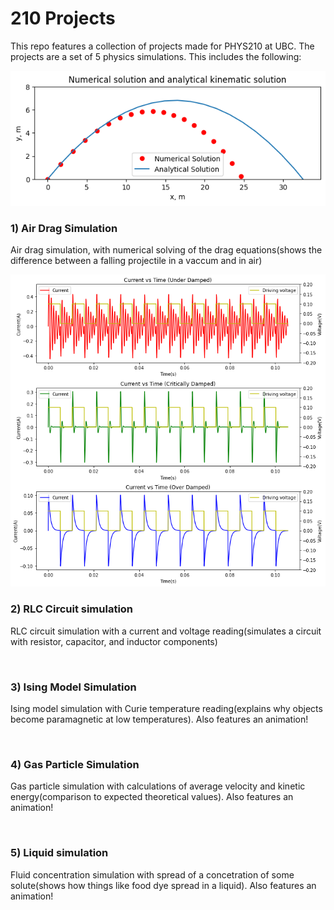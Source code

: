 # 210 Projects

This repo features a collection of projects made for PHYS210 at UBC. The projects are a set of 5 physics simulations. This includes the following:

<div>
    <img src="img/airdrag.png"
            alt="" />
    <div class="project-text">
        <h3 class="project-name">
            <strong>1) Air Drag Simulation</strong>
        </h3>
        <p class="project-description">
            Air drag simulation, with numerical solving of the drag equations(shows the difference between a falling projectile in a vaccum and in air)
        </p>
    </div>
</div>
<div>
    <img src="img/rlc.png"
            alt="" />
    <div class="project-text">
        <h3 class="project-name">
            <strong>2) RLC Circuit simulation</strong>
        </h3>
        <p class="project-description">
            RLC circuit simulation with a current and voltage reading(simulates a circuit with resistor, capacitor, and inductor components)
        </p>
    </div>
</div>
<div>
    <img src="img/ising.webm"
            alt="" />
    <div class="project-text">
        <h3 class="project-name">
            <strong>3) Ising Model Simulation</strong>
        </h3>
        <p class="project-description">
            Ising model simulation with Curie temperature reading(explains why objects become paramagnetic at low temperatures). Also features an animation!
        </p>
    </div>
</div>
<div>
    <img src="img/collide.webm"
            alt="" />
    <div class="project-text">
        <h3 class="project-name">
            <strong>4) Gas Particle Simulation</strong>
        </h3>
        <p class="project-description">
            Gas particle simulation with calculations of average velocity and kinetic energy(comparison to expected theoretical values). Also features an animation!
        </p>
    </div>
</div>
<div>
    <img src="img/liquid.webm"
            alt="" />
    <div class="project-text">
        <h3 class="project-name">
            <strong>5) Liquid simulation</strong>
        </h3>
        <p class="project-description">
            Fluid concentration simulation with spread of a concetration of some solute(shows how things like food dye spread in a liquid). Also features an animation!
        </p>
    </div>
</div>
